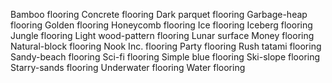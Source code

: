 Bamboo flooring
Concrete flooring
Dark parquet flooring
Garbage-heap flooring
Golden flooring
Honeycomb flooring
Ice flooring
Iceberg flooring
Jungle flooring
Light wood-pattern flooring
Lunar surface
Money flooring
Natural-block flooring
Nook Inc. flooring
Party flooring
Rush tatami flooring
Sandy-beach flooring
Sci-fi flooring
Simple blue flooring
Ski-slope flooring
Starry-sands flooring
Underwater flooring
Water flooring

